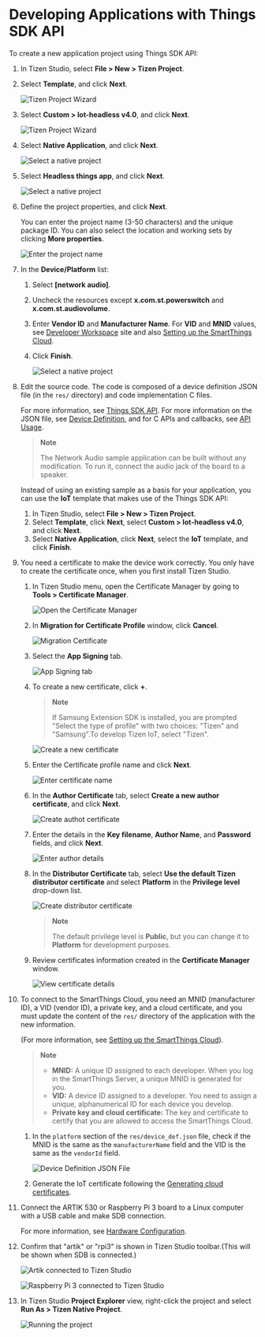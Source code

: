 # Developing Applications with Things SDK API

To create a new application project using Things SDK API:

1.  In Tizen Studio, select **File > New > Tizen Project**.
2.  Select **Template**, and click **Next**.

    ![Tizen Project Wizard](media/thingsapp_sample.png)

3.  Select **Custom > Iot-headless v4.0**, and click **Next**.

    ![Tizen Project Wizard](media/thingsapp_profile_select.png)

4.  Select **Native Application**, and click **Next**.

    ![Select a native project](media/thingsapp_native.png)

5.  Select **Headless things app**, and click **Next**.

    ![Select a native project](media/thingsapp_serviceapp.png)

6.  Define the project properties, and click **Next**.

    You can enter the project name (3-50 characters) and the unique package ID. You can also select the location and working sets by clicking **More properties**.

    ![Enter the project name](media/thingsapp_project_name.png)

7.  In the **Device/Platform** list:
    1.  Select **\[network audio\]**.
    2.  Uncheck the resources except **x.com.st.powerswitch** and **x.com.st.audiovolume**.
    3.  Enter **Vendor ID** and **Manufacturer Name**. For **VID** and **MNID** values, see [Developer Workspace](https://devworkspace.developer.samsung.com) site and also [Setting up the SmartThings Cloud](things-cloud-setup.md).
    4.  Click **Finish**.

        ![Select a native project](media/codegen.png)

8.  Edit the source code. The code is composed of a device definition JSON file (in the `res/` directory) and code implementation C files.

    For more information, see [Things SDK API](../guides/things-api.md). For more information on the JSON file, see [Device Definition](../guides/things-api-device.md), and for C APIs and callbacks, see [API Usage](../guides/things-api-guide.md).

    > **Note**
    >
    > The Network Audio sample application can be built without any modification. To run it, connect the audio jack of the board to a speaker.

    Instead of using an existing sample as a basis for your application, you can use the **IoT** template that makes use of the Things SDK API:

    1.  In Tizen Studio, select **File > New > Tizen Project**.
    2.  Select **Template**, click **Next**, select **Custom > Iot-headless v4.0**, and click **Next**.
    3.  Select **Native Application**, click **Next**, select the **IoT** template, and click **Finish**.

9.  You need a certificate to make the device work correctly. You only have to create the certificate once, when you first install Tizen Studio.
    1.  In Tizen Studio menu, open the Certificate Manager by going to **Tools > Certificate Manager**.

        ![Open the Certificate Manager](media/certificate_manager.png)

    2.  In **Migration for Certificate Profile** window, click **Cancel**.

        ![Migration Certificate](media/cm_profile_select.png)

    3.  Select the **App Signing** tab.

        ![App Signing tab](media/cm_app_signing.png)

    4.  To create a new certificate, click **+**.

        <div class="note">

        > **Note**
        >
        > If Samsung Extension SDK is installed, you are prompted "Select the type of profile" with two choices: "Tizen" and "Samsung".To develop Tizen IoT, select "Tizen".

        ![Create a new certificate](media/cm_new.png)

    5.  Enter the Certificate profile name and click **Next**.

        ![Enter certificate name](media/cm_profile.png)

    6.  In the **Author Certificate** tab, select **Create a new author certificate**, and click **Next**.

        ![Create authot certificate](media/cm_new_author.png)

    7.  Enter the details in the **Key filename**, **Author Name**, and **Password** fields, and click **Next**.

        ![Enter author details](media/cm_author.png)

    8.  In the **Distributor Certificate** tab, select **Use the default Tizen distributor certificate** and select **Platform** in the **Privilege level** drop-down list.

        ![Create distributor certificate](media/cm_privilege.png)

        > **Note**
        >
        > The default privilege level is **Public**, but you can change it to **Platform** for development purposes.

    9.  Review certificates information created in the **Certificate Manager** window.

        ![View certificate details](media/cm_end.png)


10. To connect to the SmartThings Cloud, you need an MNID (manufacturer ID), a VID (vendor ID), a private key, and a cloud certificate, and you must update the content of the `res/` directory of the application with the new information.

    (For more information, see [Setting up the SmartThings Cloud](things-cloud-setup.md)).


    > **Note**
    >
    > -   **MNID:** A unique ID assigned to each developer. When you log in the SmartThings Server, a unique MNID is generated for you.
    > -   **VID:** A device ID assigned to a developer. You need to assign a unique, alphanumerical ID for each device you develop.
    > -   **Private key and cloud certificate:** The key and certificate to certify that you are allowed to access the SmartThings Cloud.

    1.  In the `platform` section of the `res/device_def.json` file, check if the MNID is the same as the `manufacturerName` field and the VID is the same as the `vendorId` field.

        ![Device Definition JSON File](media/device-definition-json-mnid-vid.png)

    2.  Generate the IoT certificate following the [Generating cloud certificates](things-cloud-setup.md#generating-cloud-certificates).


11. Connect the ARTIK 530 or Raspberry Pi 3 board to a Linux computer with a USB cable and make SDB connection.

    For more information, see [Hardware Configuration](hardware-configuration.md).

12. Confirm that "artik" or "rpi3" is shown in Tizen Studio toolbar.(This will be shown when SDB is connected.)

    ![Artik connected to Tizen Studio](media/tizen_studio_artik.png)

    ![Raspberry Pi 3 connected to Tizen Studio](media/tizen_studio_rpi3.png)

13. In Tizen Studio **Project Explorer** view, right-click the project and select **Run As > Tizen Native Project**.

    ![Running the project](media/thingsapp_runas.png)
